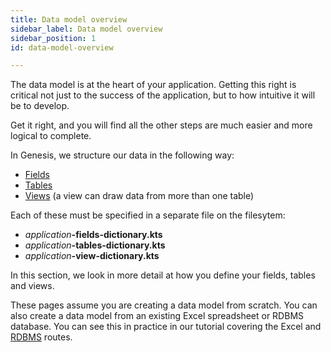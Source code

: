 ```yaml
---
title: Data model overview
sidebar_label: Data model overview
sidebar_position: 1
id: data-model-overview

---
```

The data model is at the heart of your application. Getting this right is critical not just to the success of the application, but to how intuitive it will be to develop.

Get it right, and you will find all the other steps are much easier and more logical to complete.

In Genesis, we structure our data in the following way:

* [Fields](/creating-applications/defining-your-application/data-model/fields/)
* [Tables](/creating-applications/defining-your-application/data-model/tables/)
* [Views](/creating-applications/defining-your-application/data-model/views/) (a view can draw data from more than one table)

Each of these must be specified in a separate file on the filesytem:

* _application_**-fields-dictionary.kts**
* _application_**-tables-dictionary.kts**
* _application_**-view-dictionary.kts**

In this section, we look in more detail at how you define your fields, tables and views.

These pages assume you are creating a data model from scratch. You can also create a data model from an existing Excel spreadsheet or RDBMS database. You can see this in practice in our tutorial covering the Excel and [RDBMS](/tutorials/building-an-application/reference-app/) routes.

